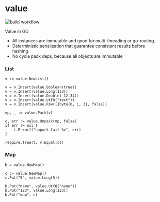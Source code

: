 # value

![build workflow](https://github.com/codeallergy/value/actions/workflows/build.yaml/badge.svg)

Value in GO

* All instances are immutable and good for multi-threading or go-routing.
* Deterministic serialization that guarantee consistent results before hashing.
* No cycle pack deps, because all objects are immutable

### List
```
v := value.NewList()

v = v.Insert(value.Boolean(true))
v = v.Insert(value.Long(123))
v = v.Insert(value.Double(-12.34))
v = v.Insert(value.Utf8("text"))
v = v.Insert(value.Raw([]byte{0, 1, 2}, false))

mp, _ := value.Pack(v)

c, err := value.Unpack(mp, false)
if err != nil {
    t.Errorf("unpack fail %v", err)
}

require.True(t, v.Equal(c))
```

### Map
```
b = value.NewMap()

c := value.NewMap()
c.Put("5", value.Long(5))

b.Put("name", value.Utf8("name"))
b.Put("123", value.Long(123))
b.Put("map", c)
```
